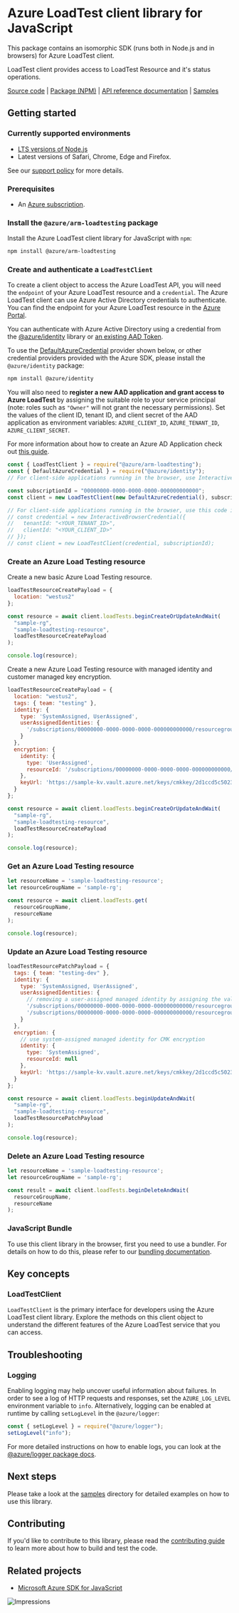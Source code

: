 # Azure LoadTest client library for JavaScript

This package contains an isomorphic SDK (runs both in Node.js and in browsers) for Azure LoadTest client.

LoadTest client provides access to LoadTest Resource and it's status operations.

[Source code](https://github.com/Azure/azure-sdk-for-js/tree/main/sdk/loadtestservice/arm-loadtesting) |
[Package (NPM)](https://www.npmjs.com/package/@azure/arm-loadtesting) |
[API reference documentation](https://docs.microsoft.com/javascript/api/@azure/arm-loadtesting?view=azure-node-preview) |
[Samples](https://github.com/Azure-Samples/azure-samples-js-management)

## Getting started

### Currently supported environments

- [LTS versions of Node.js](https://github.com/nodejs/release#release-schedule)
- Latest versions of Safari, Chrome, Edge and Firefox.

See our [support policy](https://github.com/Azure/azure-sdk-for-js/blob/main/SUPPORT.md) for more details.

### Prerequisites

- An [Azure subscription][azure_sub].

### Install the `@azure/arm-loadtesting` package

Install the Azure LoadTest client library for JavaScript with `npm`:

```bash
npm install @azure/arm-loadtesting
```

### Create and authenticate a `LoadTestClient`

To create a client object to access the Azure LoadTest API, you will need the `endpoint` of your Azure LoadTest resource and a `credential`. The Azure LoadTest client can use Azure Active Directory credentials to authenticate.
You can find the endpoint for your Azure LoadTest resource in the [Azure Portal][azure_portal].

You can authenticate with Azure Active Directory using a credential from the [@azure/identity][azure_identity] library or [an existing AAD Token](https://github.com/Azure/azure-sdk-for-js/blob/master/sdk/identity/identity/samples/AzureIdentityExamples.md#authenticating-with-a-pre-fetched-access-token).

To use the [DefaultAzureCredential][defaultazurecredential] provider shown below, or other credential providers provided with the Azure SDK, please install the `@azure/identity` package:

```bash
npm install @azure/identity
```

You will also need to **register a new AAD application and grant access to Azure LoadTest** by assigning the suitable role to your service principal (note: roles such as `"Owner"` will not grant the necessary permissions).
Set the values of the client ID, tenant ID, and client secret of the AAD application as environment variables: `AZURE_CLIENT_ID`, `AZURE_TENANT_ID`, `AZURE_CLIENT_SECRET`.

For more information about how to create an Azure AD Application check out [this guide](https://docs.microsoft.com/azure/active-directory/develop/howto-create-service-principal-portal).

```javascript
const { LoadTestClient } = require("@azure/arm-loadtesting");
const { DefaultAzureCredential } = require("@azure/identity");
// For client-side applications running in the browser, use InteractiveBrowserCredential instead of DefaultAzureCredential. See https://aka.ms/azsdk/js/identity/examples for more details.

const subscriptionId = "00000000-0000-0000-0000-000000000000";
const client = new LoadTestClient(new DefaultAzureCredential(), subscriptionId);

// For client-side applications running in the browser, use this code instead:
// const credential = new InteractiveBrowserCredential({
//   tenantId: "<YOUR_TENANT_ID>",
//   clientId: "<YOUR_CLIENT_ID>"
// });
// const client = new LoadTestClient(credential, subscriptionId);
```

### Create an Azure Load Testing resource

Create a new basic Azure Load Testing resource.
```javascript
loadTestResourceCreatePayload = {
  location: "westus2"
};

const resource = await client.loadTests.beginCreateOrUpdateAndWait(
  "sample-rg",
  "sample-loadtesting-resource",
  loadTestResourceCreatePayload
);

console.log(resource);
```

Create a new Azure Load Testing resource with managed identity and customer managed key encryption.
```javascript
loadTestResourceCreatePayload = {
  location: "westus2",
  tags: { team: "testing" },
  identity: {
    type: 'SystemAssigned, UserAssigned',
    userAssignedIdentities: {
      '/subscriptions/00000000-0000-0000-0000-000000000000/resourcegroups/sample-rg/providers/microsoft.managedidentity/userassignedidentities/identity1': {}
    }
  },
  encryption: {
    identity: {
      type: 'UserAssigned',
      resourceId: '/subscriptions/00000000-0000-0000-0000-000000000000/resourcegroups/sample-rg/providers/microsoft.managedidentity/userassignedidentities/identity1'
    },
    keyUrl: 'https://sample-kv.vault.azure.net/keys/cmkkey/2d1ccd5c50234ea2a0858fe148b69cde'
  }
};

const resource = await client.loadTests.beginCreateOrUpdateAndWait(
  "sample-rg",
  "sample-loadtesting-resource",
  loadTestResourceCreatePayload
);

console.log(resource);
```

### Get an Azure Load Testing resource

```javascript
let resourceName = 'sample-loadtesting-resource';
let resourceGroupName = 'sample-rg';

const resource = await client.loadTests.get(
  resourceGroupName,
  resourceName
);

console.log(resource);
```

### Update an Azure Load Testing resource

```javascript
loadTestResourcePatchPayload = {
  tags: { team: "testing-dev" },
  identity: {
    type: 'SystemAssigned, UserAssigned',
    userAssignedIdentities: {
      // removing a user-assigned managed identity by assigning the value in the payload as null
      '/subscriptions/00000000-0000-0000-0000-000000000000/resourcegroups/sample-rg/providers/microsoft.managedidentity/userassignedidentities/identity1': null,
      '/subscriptions/00000000-0000-0000-0000-000000000000/resourcegroups/sample-rg/providers/microsoft.managedidentity/userassignedidentities/identity2': {}
    }
  },
  encryption: {
    // use system-assigned managed identity for CMK encryption
    identity: {
      type: 'SystemAssigned',
      resourceId: null
    },
    keyUrl: 'https://sample-kv.vault.azure.net/keys/cmkkey/2d1ccd5c50234ea2a0858fe148b69cde'
  }
};

const resource = await client.loadTests.beginUpdateAndWait(
  "sample-rg",
  "sample-loadtesting-resource",
  loadTestResourcePatchPayload
);

console.log(resource);
```

### Delete an Azure Load Testing resource

```javascript
let resourceName = 'sample-loadtesting-resource';
let resourceGroupName = 'sample-rg';

const result = await client.loadTests.beginDeleteAndWait(
  resourceGroupName,
  resourceName
);
```

### JavaScript Bundle
To use this client library in the browser, first you need to use a bundler. For details on how to do this, please refer to our [bundling documentation](https://aka.ms/AzureSDKBundling).

## Key concepts

### LoadTestClient

`LoadTestClient` is the primary interface for developers using the Azure LoadTest client library. Explore the methods on this client object to understand the different features of the Azure LoadTest service that you can access.

## Troubleshooting

### Logging

Enabling logging may help uncover useful information about failures. In order to see a log of HTTP requests and responses, set the `AZURE_LOG_LEVEL` environment variable to `info`. Alternatively, logging can be enabled at runtime by calling `setLogLevel` in the `@azure/logger`:

```javascript
const { setLogLevel } = require("@azure/logger");
setLogLevel("info");
```

For more detailed instructions on how to enable logs, you can look at the [@azure/logger package docs](https://github.com/Azure/azure-sdk-for-js/tree/main/sdk/core/logger).

## Next steps

Please take a look at the [samples](https://github.com/Azure-Samples/azure-samples-js-management) directory for detailed examples on how to use this library.

## Contributing

If you'd like to contribute to this library, please read the [contributing guide](https://github.com/Azure/azure-sdk-for-js/blob/main/CONTRIBUTING.md) to learn more about how to build and test the code.

## Related projects

- [Microsoft Azure SDK for JavaScript](https://github.com/Azure/azure-sdk-for-js)

![Impressions](https://azure-sdk-impressions.azurewebsites.net/api/impressions/azure-sdk-for-js%2Fsdk%2Floadtestservice%2Farm-loadtesting%2FREADME.png)

[azure_cli]: https://docs.microsoft.com/cli/azure
[azure_sub]: https://azure.microsoft.com/free/
[azure_sub]: https://azure.microsoft.com/free/
[azure_portal]: https://portal.azure.com
[azure_identity]: https://github.com/Azure/azure-sdk-for-js/tree/main/sdk/identity/identity
[defaultazurecredential]: https://github.com/Azure/azure-sdk-for-js/tree/main/sdk/identity/identity#defaultazurecredential
